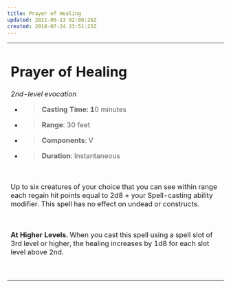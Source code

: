 ```yaml
---
title: Prayer of Healing
updated: 2021-06-13 02:08:25Z
created: 2018-07-24 23:51:23Z
---
```


<table><tbody><tr class="odd"><td><h1 id="prayer-of-healing"><strong>Prayer of Healing</strong></h1><p><em>2nd-level evocation</em></p><ul><li><blockquote><p><strong>Casting Time: 1</strong>0 minutes</p></blockquote></li><li><blockquote><p><strong>Range</strong>: 30 feet</p></blockquote></li><li><blockquote><p><strong>Components</strong>: V</p></blockquote></li><li><blockquote><p><strong>Duration</strong>: Instantaneous</p></blockquote></li></ul><p> </p><p>Up to six creatures of your choice that you can see within range each regain hit points equal to 2d8 + your Spell-casting ability modifier. This spell has no effect on undead or constructs.</p><p> </p><p><strong>At Higher Levels.</strong> When you cast this spell using a spell slot of 3rd level or higher, the healing increases by 1d8 for each slot level above 2nd.</p><p> </p></td></tr></tbody></table>
